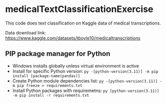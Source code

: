 # medicalTextClassificationExercise

This code does text classification on Kaggle data of medical transcriptions.

Data download link: https://www.kaggle.com/datasets/tboyle10/medicaltranscriptions



## PIP package manager for Python

- Windows installs globally unless virtual environment is active
- Install for specific Python version: `py -[python-version(3.11)] -m pip install [package-name(pandas)]`
- Create Python module dependencies list: `py -[python-version(3.11)] -m pip freeze > requirements.txt`
- Install Python packages with requiremetns: `py [python-version(3.11)] -m pip install -r requirements.txt`